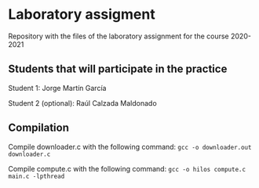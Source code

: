 # Laboratory assigment

Repository with the files of the laboratory assignment for the course 2020-2021

## Students that will participate in the practice

Student 1: Jorge Martín García

Student 2 (optional): Raúl Calzada Maldonado

## Compilation

Compile downloader.c with the following command: `gcc -o downloader.out downloader.c`  
  
Compile compute.c with the following command: `gcc -o hilos compute.c main.c -lpthread`
